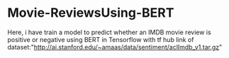 # Movie-ReviewsUsing-BERT
Here, i have train a model to predict whether an IMDB movie review is positive or negative using BERT in Tensorflow with tf hub
link of dataset:"http://ai.stanford.edu/~amaas/data/sentiment/aclImdb_v1.tar.gz"
